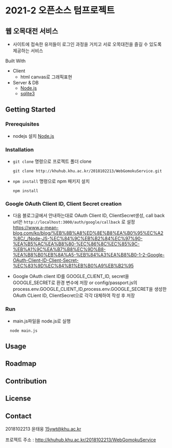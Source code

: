 
# 2021-2 오픈소스 텀프로젝트

## 웹 오목대전 서비스

* 사이트에 접속한 유저들이 로그인 과정을 거치고 서로 오목대전을 즐길 수 있도록 제공하는 서비스

Built With

- Client
    * html canvas로 그래픽표현
- Server & DB
    * [Node.js](https://nodejs.org/ko/download/)
    * [sqlite3](https://www.sqlite.org/index.html)

## Getting Started 

### Prerequisites
* nodejs 설치 [Node.js](https://nodejs.org/ko/download/)

### Installation
* `git clone` 명령으로 프로젝트 폴더 clone
  ```
  git clone http://khuhub.khu.ac.kr/2018102213/WebGomokuService.git
  ```

* `npm install` 명령으로 npm 패키지 설치
  ```
  npm install
  ```

###  Google OAuth Client ID, Client Secret creation
*  다음 블로그글에서 안내하는대로 OAuth Client ID, ClientSecret생성, call back url은 
   ``
  http://localhost:3000/auth/google/callback
  ``
  로 설정 
https://www.a-mean-blog.com/ko/blog/%EB%8B%A8%ED%8E%B8%EA%B0%95%EC%A2%8C/_/Node-JS-%EC%84%9C%EB%B2%84%EC%97%90-%EA%B5%AC%EA%B8%80-%EC%86%8C%EC%85%9C-%EB%A1%9C%EA%B7%B8%EC%9D%B8-%EA%B8%B0%EB%8A%A5-%EB%84%A3%EA%B8%B0-1-2-Google-OAuth-Client-ID-Client-Secret-%EC%83%9D%EC%84%B1%EB%B0%A9%EB%B2%95

* Google OAuth client ID를 GOOGLE_CLIENT_ID, secret을 GOOGLE_SECRET로 환경 변수에 저장 or
config/passport.js의 process.env.GOOGLE_CLIENT_ID,process.env.GOOGLE_SECRET을 생성한 OAuth CLient ID, ClientSecret으로 각각 대체하여 작성 후 저장 
###  Run
*  main.js파일을 node.js로 실행
```
  node main.js
  ```
## Usage


## Roadmap 

## Contribution

## License
## Contact

2018102213 윤태웅 15ywt@khu.ac.kr

프로젝트 주소 : http://khuhub.khu.ac.kr/2018102213/WebGomokuService